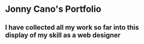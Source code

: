 # Jonny Cano's Portfolio

## I have collected all my work so far into this display of my skill as a web designer
